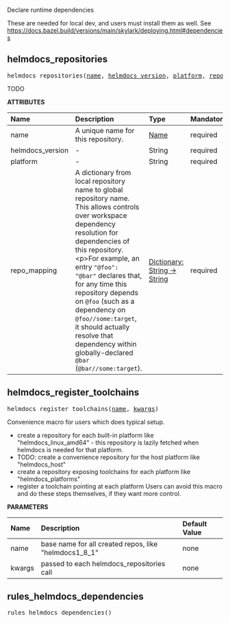 <!-- Generated with Stardoc: http://skydoc.bazel.build -->

Declare runtime dependencies

These are needed for local dev, and users must install them as well.
See https://docs.bazel.build/versions/main/skylark/deploying.html#dependencies


<a id="#helmdocs_repositories"></a>

## helmdocs_repositories

<pre>
helmdocs_repositories(<a href="#helmdocs_repositories-name">name</a>, <a href="#helmdocs_repositories-helmdocs_version">helmdocs_version</a>, <a href="#helmdocs_repositories-platform">platform</a>, <a href="#helmdocs_repositories-repo_mapping">repo_mapping</a>)
</pre>

TODO

**ATTRIBUTES**


| Name  | Description | Type | Mandatory | Default |
| :------------- | :------------- | :------------- | :------------- | :------------- |
| <a id="helmdocs_repositories-name"></a>name |  A unique name for this repository.   | <a href="https://bazel.build/docs/build-ref.html#name">Name</a> | required |  |
| <a id="helmdocs_repositories-helmdocs_version"></a>helmdocs_version |  -   | String | required |  |
| <a id="helmdocs_repositories-platform"></a>platform |  -   | String | required |  |
| <a id="helmdocs_repositories-repo_mapping"></a>repo_mapping |  A dictionary from local repository name to global repository name. This allows controls over workspace dependency resolution for dependencies of this repository.&lt;p&gt;For example, an entry <code>"@foo": "@bar"</code> declares that, for any time this repository depends on <code>@foo</code> (such as a dependency on <code>@foo//some:target</code>, it should actually resolve that dependency within globally-declared <code>@bar</code> (<code>@bar//some:target</code>).   | <a href="https://bazel.build/docs/skylark/lib/dict.html">Dictionary: String -> String</a> | required |  |


<a id="#helmdocs_register_toolchains"></a>

## helmdocs_register_toolchains

<pre>
helmdocs_register_toolchains(<a href="#helmdocs_register_toolchains-name">name</a>, <a href="#helmdocs_register_toolchains-kwargs">kwargs</a>)
</pre>

Convenience macro for users which does typical setup.

- create a repository for each built-in platform like "helmdocs_linux_amd64" -
  this repository is lazily fetched when helmdocs is needed for that platform.
- TODO: create a convenience repository for the host platform like "helmdocs_host"
- create a repository exposing toolchains for each platform like "helmdocs_platforms"
- register a toolchain pointing at each platform
Users can avoid this macro and do these steps themselves, if they want more control.


**PARAMETERS**


| Name  | Description | Default Value |
| :------------- | :------------- | :------------- |
| <a id="helmdocs_register_toolchains-name"></a>name |  base name for all created repos, like "helmdocs1_8_1"   |  none |
| <a id="helmdocs_register_toolchains-kwargs"></a>kwargs |  passed to each helmdocs_repositories call   |  none |


<a id="#rules_helmdocs_dependencies"></a>

## rules_helmdocs_dependencies

<pre>
rules_helmdocs_dependencies()
</pre>





